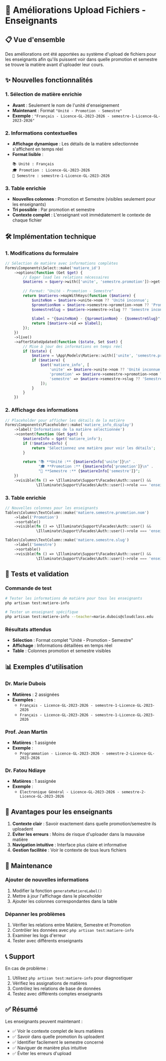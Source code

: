 # 📁 Améliorations Upload Fichiers - Enseignants

## 📋 Vue d'ensemble

Des améliorations ont été apportées au système d'upload de fichiers pour les enseignants afin qu'ils puissent voir dans quelle promotion et semestre se trouve la matière avant d'uploader leur cours.

## ✨ Nouvelles fonctionnalités

### 1. **Sélection de matière enrichie**
- **Avant** : Seulement le nom de l'unité d'enseignement
- **Maintenant** : Format `"Unité - Promotion - Semestre"`
- **Exemple** : `"Français - Licence-GL-2023-2026 - semestre-1-Licence-GL-2023-2026"`

### 2. **Informations contextuelles**
- **Affichage dynamique** : Les détails de la matière sélectionnée s'affichent en temps réel
- **Format lisible** : 
  ```
  📚 Unité : Français
  🎓 Promotion : Licence-GL-2023-2026
  📅 Semestre : semestre-1-Licence-GL-2023-2026
  ```

### 3. **Table enrichie**
- **Nouvelles colonnes** : Promotion et Semestre (visibles seulement pour les enseignants)
- **Tri possible** : Par promotion et semestre
- **Contexte complet** : L'enseignant voit immédiatement le contexte de chaque fichier

## 🛠️ Implémentation technique

### 1. **Modifications du formulaire**
```php
// Sélection de matière avec informations complètes
Forms\Components\Select::make('matiere_id')
    ->options(function (Get $get) {
        // Eager load les relations nécessaires
        $matieres = $query->with(['unite', 'semestre.promotion'])->get();
        
        // Format: "Unité - Promotion - Semestre"
        return $matieres->mapWithKeys(function ($matiere) {
            $uniteNom = $matiere->unite->nom ?? 'Unité inconnue';
            $promotionNom = $matiere->semestre->promotion->nom ?? 'Promotion inconnue';
            $semestreSlug = $matiere->semestre->slug ?? 'Semestre inconnu';
            
            $label = "{$uniteNom} - {$promotionNom} - {$semestreSlug}";
            return [$matiere->id => $label];
        });
    })
    ->live()
    ->afterStateUpdated(function ($state, Set $set) {
        // Mise à jour des informations en temps réel
        if ($state) {
            $matiere = \App\Models\Matiere::with(['unite', 'semestre.promotion'])->find($state);
            if ($matiere) {
                $set('matiere_info', [
                    'unite' => $matiere->unite->nom ?? 'Unité inconnue',
                    'promotion' => $matiere->semestre->promotion->nom ?? 'Promotion inconnue',
                    'semestre' => $matiere->semestre->slug ?? 'Semestre inconnu',
                ]);
            }
        }
    })
```

### 2. **Affichage des informations**
```php
// Placeholder pour afficher les détails de la matière
Forms\Components\Placeholder::make('matiere_info_display')
    ->label('Informations de la matière sélectionnée')
    ->content(function (Get $get) {
        $matiereInfo = $get('matiere_info');
        if (!$matiereInfo) {
            return 'Sélectionnez une matière pour voir les détails';
        }
        
        return "📚 **Unité :** {$matiereInfo['unite']}\n" .
               "🎓 **Promotion :** {$matiereInfo['promotion']}\n" .
               "📅 **Semestre :** {$matiereInfo['semestre']}";
    })
    ->visible(fn () => \Illuminate\Support\Facades\Auth::user() && 
              \Illuminate\Support\Facades\Auth::user()->role === 'enseignant')
```

### 3. **Table enrichie**
```php
// Nouvelles colonnes pour les enseignants
Tables\Columns\TextColumn::make('matiere.semestre.promotion.nom')
    ->label('Promotion')
    ->sortable()
    ->visible(fn () => \Illuminate\Support\Facades\Auth::user() && 
              \Illuminate\Support\Facades\Auth::user()->role === 'enseignant'),

Tables\Columns\TextColumn::make('matiere.semestre.slug')
    ->label('Semestre')
    ->sortable()
    ->visible(fn () => \Illuminate\Support\Facades\Auth::user() && 
              \Illuminate\Support\Facades\Auth::user()->role === 'enseignant'),
```

## 🧪 Tests et validation

### Commande de test
```bash
# Tester les informations de matière pour tous les enseignants
php artisan test:matiere-info

# Tester un enseignant spécifique
php artisan test:matiere-info --teacher=marie.dubois@cloudclass.edu
```

### Résultats attendus
- **Sélection** : Format complet "Unité - Promotion - Semestre"
- **Affichage** : Informations détaillées en temps réel
- **Table** : Colonnes promotion et semestre visibles

## 📊 Exemples d'utilisation

### Dr. Marie Dubois
- **Matières** : 2 assignées
- **Exemples** :
  - `Français - Licence-GL-2023-2026 - semestre-1-Licence-GL-2023-2026`
  - `Français - Licence-GL-2023-2026 - semestre-1-Licence-GL-2023-2026`

### Prof. Jean Martin
- **Matières** : 1 assignée
- **Exemple** :
  - `Programmation - Licence-GL-2023-2026 - semestre-2-Licence-GL-2023-2026`

### Dr. Fatou Ndiaye
- **Matières** : 1 assignée
- **Exemple** :
  - `Électronique Général - Licence-GL-2023-2026 - semestre-2-Licence-GL-2023-2026`

## 🎯 Avantages pour les enseignants

1. **Contexte clair** : Savoir exactement dans quelle promotion/semestre ils uploadent
2. **Éviter les erreurs** : Moins de risque d'uploader dans la mauvaise matière
3. **Navigation intuitive** : Interface plus claire et informative
4. **Gestion facilitée** : Voir le contexte de tous leurs fichiers

## 🔧 Maintenance

### Ajouter de nouvelles informations
1. Modifier la fonction `generateMatiereLabel()`
2. Mettre à jour l'affichage dans le placeholder
3. Ajouter les colonnes correspondantes dans la table

### Dépanner les problèmes
1. Vérifier les relations entre Matière, Semestre et Promotion
2. Contrôler les données avec `php artisan test:matiere-info`
3. Examiner les logs d'erreur
4. Tester avec différents enseignants

## 📞 Support

En cas de problème :
1. Utilisez `php artisan test:matiere-info` pour diagnostiquer
2. Vérifiez les assignations de matières
3. Contrôlez les relations de base de données
4. Testez avec différents comptes enseignants

## ✅ Résumé

Les enseignants peuvent maintenant :
- ✅ Voir le contexte complet de leurs matières
- ✅ Savoir dans quelle promotion ils uploadent
- ✅ Identifier facilement le semestre concerné
- ✅ Naviguer de manière plus intuitive
- ✅ Éviter les erreurs d'upload
